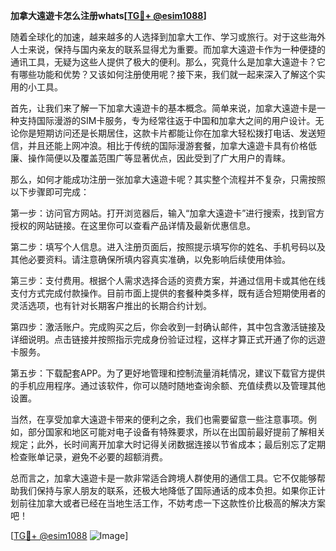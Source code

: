 **加拿大遠遊卡怎么注册whats[[TG💪+ @esim1088](https://t.me/s/esim1088)]**

随着全球化的加速，越来越多的人选择到加拿大工作、学习或旅行。对于这些海外人士来说，保持与国内亲友的联系显得尤为重要。而加拿大遠遊卡作为一种便捷的通讯工具，无疑为这些人提供了极大的便利。那么，究竟什么是加拿大遠遊卡？它有哪些功能和优势？又该如何注册使用呢？接下来，我们就一起来深入了解这个实用的小工具。

首先，让我们来了解一下加拿大遠遊卡的基本概念。简单来说，加拿大遠遊卡是一种支持国际漫游的SIM卡服务，专为经常往返于中国和加拿大之间的用户设计。无论你是短期访问还是长期居住，这款卡片都能让你在加拿大轻松拨打电话、发送短信，并且还能上网冲浪。相比于传统的国际漫游套餐，加拿大遠遊卡具有价格低廉、操作简便以及覆盖范围广等显著优点，因此受到了广大用户的青睐。

那么，如何才能成功注册一张加拿大遠遊卡呢？其实整个流程并不复杂，只需按照以下步骤即可完成：

第一步：访问官方网站。打开浏览器后，输入“加拿大遠遊卡”进行搜索，找到官方授权的网站链接。在这里你可以查看产品详情及最新优惠信息。

第二步：填写个人信息。进入注册页面后，按照提示填写你的姓名、手机号码以及其他必要资料。请注意确保所填内容真实准确，以免影响后续使用体验。

第三步：支付费用。根据个人需求选择合适的资费方案，并通过信用卡或其他在线支付方式完成付款操作。目前市面上提供的套餐种类多样，既有适合短期使用者的灵活选项，也有针对长期客户推出的长期合约计划。

第四步：激活账户。完成购买之后，你会收到一封确认邮件，其中包含激活链接及详细说明。点击链接并按照指示完成身份验证过程，这样才算正式开通了你的远遊卡服务。

第五步：下载配套APP。为了更好地管理和控制流量消耗情况，建议下载官方提供的手机应用程序。通过该软件，你可以随时随地查询余额、充值续费以及管理其他设置。

当然，在享受加拿大遠遊卡带来的便利之余，我们也需要留意一些注意事项。例如，部分国家和地区可能对电子设备有特殊要求，所以在出国前最好提前了解相关规定；此外，长时间离开加拿大时记得关闭数据连接以节省成本；最后别忘了定期检查账单记录，避免不必要的超额消费。

总而言之，加拿大遠遊卡是一款非常适合跨境人群使用的通信工具。它不仅能够帮助我们保持与家人朋友的联系，还极大地降低了国际通话的成本负担。如果你正计划前往加拿大或者已经在当地生活工作，不妨考虑一下这款性价比极高的解决方案吧！

[[TG💪+ @esim1088](https://t.me/s/esim1088) ![Image](https://i.postimg.cc/4NQfJmqS/Snipaste-2025-05-13-00-14-12.png)]